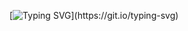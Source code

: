 [![Typing SVG](https://readme-typing-svg.demolab.com/?lines=Hello,+I+am+new+game+developer!)](https://git.io/typing-svg)
<!---
W1ndles/W1ndles is a ✨ special ✨ repository because its `README.md` (this file) appears on your GitHub profile.
You can click the Preview link to take a look at your changes.
--->
